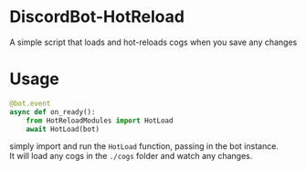 # DiscordBot-HotReload

A simple script that loads and hot-reloads cogs when you save any changes

# Usage
```py
@bot.event
async def on_ready():
    from HotReloadModules import HotLoad
    await HotLoad(bot)

```
simply import and run the `HotLoad` function, passing in the bot instance. \
It will load any cogs in the `./cogs` folder and watch any changes.
